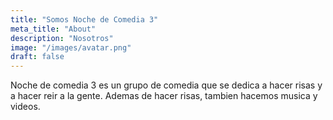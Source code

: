 ```yaml
---
title: "Somos Noche de Comedia 3"
meta_title: "About"
description: "Nosotros"
image: "/images/avatar.png"
draft: false
---
```


Noche de comedia 3 es un grupo de comedia que se dedica a hacer risas y a hacer reir a la gente. Ademas de hacer risas, tambien hacemos musica y videos.